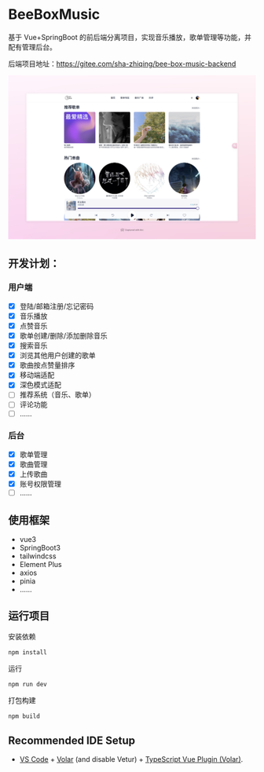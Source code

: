 # BeeBoxMusic

基于 Vue+SpringBoot 的前后端分离项目，实现音乐播放，歌单管理等功能，并配有管理后台。

后端项目地址：https://gitee.com/sha-zhiqing/bee-box-music-backend

![主页](BeeBox%20Music.jpeg)



## 开发计划：
### 用户端
- [x] 登陆/邮箱注册/忘记密码
- [x] 音乐播放
- [x] 点赞音乐
- [x] 歌单创建/删除/添加删除音乐
- [x] 搜索音乐
- [x] 浏览其他用户创建的歌单
- [x] 歌曲按点赞量排序
- [x] 移动端适配
- [x] 深色模式适配
- [ ] 推荐系统（音乐、歌单）
- [ ] 评论功能
- [ ] ……

### 后台
- [x] 歌单管理
- [x] 歌曲管理
- [x] 上传歌曲
- [x] 账号权限管理
- [ ] ……

## 使用框架
* vue3
* SpringBoot3
* tailwindcss
* Element Plus
* axios
* pinia
* ……

## 运行项目
安装依赖
``` bash
npm install
```
运行
``` bash
npm run dev
```
打包构建
``` bash
npm build
```

## Recommended IDE Setup

- [VS Code](https://code.visualstudio.com/) + [Volar](https://marketplace.visualstudio.com/items?itemName=Vue.volar) (and disable Vetur) + [TypeScript Vue Plugin (Volar)](https://marketplace.visualstudio.com/items?itemName=Vue.vscode-typescript-vue-plugin).
